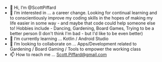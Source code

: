 - 👋 Hi, I’m @ScottPiffard
- 👀 I’m interested in ... a career change. Looking for continual learning and to conscientiously improve my coding skills in the hopes of making my life easier in some way - and maybe that code could help someone else to! Hobbies include - Dancing, Gardening, Board Games, Trying to be a better person (I don't think I'm bad - but I'd like to be even better)
- 🌱 I’m currently learning ... Kotlin / Android Studio
- 💞️ I’m looking to collaborate on ... Apps/Development related to Gardening / Board Gaming / Tools to empower the working class
- 📫 How to reach me ... Scott.Piffard@gmail.com

<!---
ScottPiffard/ScottPiffard is a ✨ special ✨ repository because its `README.md` (this file) appears on your GitHub profile.
You can click the Preview link to take a look at your changes.
--->
